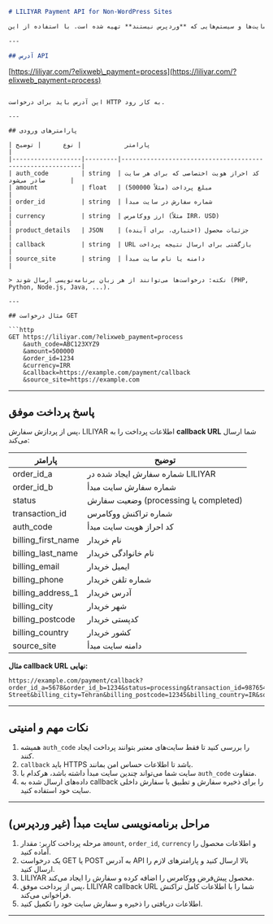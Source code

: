 ```markdown
# LILIYAR Payment API for Non-WordPress Sites

این مستندات برای سایت‌ها و سیستم‌هایی که **وردپرس نیستند** تهیه شده است. با استفاده از این API، سایت‌ها می‌توانند درخواست پرداخت را به **LILIYAR** ارسال کنند و نتیجه پرداخت را دریافت کنند.

---

## آدرس API

```

[https://liliyar.com/?elixweb\_payment=process](https://liliyar.com/?elixweb_payment=process)

````

این آدرس باید برای درخواست HTTP به کار رود.

---

## پارامترهای ورودی

| پارامتر            | نوع      | توضیح                                                      |
|-------------------|---------|-----------------------------------------------------------|
| auth_code         | string  | کد احراز هویت اختصاصی که برای هر سایت صادر می‌شود       |
| amount            | float   | مبلغ پرداخت (مثلاً 500000)                                |
| order_id          | string  | شماره سفارش در سایت مبدأ                                  |
| currency          | string  | ارز ووکامرس (مثلاً IRR، USD)                              |
| product_details   | JSON    | جزئیات محصول (اختیاری، برای آینده)                        |
| callback          | string  | URL بازگشتی برای ارسال نتیجه پرداخت                     |
| source_site       | string  | دامنه یا نام سایت مبدأ                                    |

> نکته: درخواست‌ها می‌توانند از هر زبان برنامه‌نویسی ارسال شوند (PHP, Python, Node.js, Java, ...).

---

## مثال درخواست GET

```http
GET https://liliyar.com/?elixweb_payment=process
    &auth_code=ABC123XYZ9
    &amount=500000
    &order_id=1234
    &currency=IRR
    &callback=https://example.com/payment/callback
    &source_site=https://example.com
````

---

## پاسخ پرداخت موفق

پس از پردازش سفارش، LILIYAR اطلاعات پرداخت را به **callback URL** شما ارسال می‌کند:

| پارامتر              | توضیح                                 |
| -------------------- | ------------------------------------- |
| order\_id\_a         | شماره سفارش ایجاد شده در LILIYAR      |
| order\_id\_b         | شماره سفارش سایت مبدأ                 |
| status               | وضعیت سفارش (processing یا completed) |
| transaction\_id      | شماره تراکنش ووکامرس                  |
| auth\_code           | کد احراز هویت سایت مبدأ               |
| billing\_first\_name | نام خریدار                            |
| billing\_last\_name  | نام خانوادگی خریدار                   |
| billing\_email       | ایمیل خریدار                          |
| billing\_phone       | شماره تلفن خریدار                     |
| billing\_address\_1  | آدرس خریدار                           |
| billing\_city        | شهر خریدار                            |
| billing\_postcode    | کدپستی خریدار                         |
| billing\_country     | کشور خریدار                           |
| source\_site         | دامنه سایت مبدأ                       |

**مثال callback URL نهایی:**

```
https://example.com/payment/callback?order_id_a=5678&order_id_b=1234&status=processing&transaction_id=987654321&auth_code=ABC123XYZ9&billing_first_name=Ali&billing_last_name=Jalili&billing_email=ali@example.com&billing_phone=09123456789&billing_address_1=Tehran Street&billing_city=Tehran&billing_postcode=12345&billing_country=IR&source_site=example.com
```

---

## نکات مهم و امنیتی

1. همیشه `auth_code` را بررسی کنید تا فقط سایت‌های معتبر بتوانند پرداخت ایجاد کنند.
2. `callback` باید HTTPS باشد تا اطلاعات حساس امن بمانند.
3. سایت شما می‌تواند چندین سایت مبدأ داشته باشد، هرکدام با `auth_code` متفاوت.
4. داده‌های ارسال شده به callback را برای ذخیره سفارش و تطبیق با سفارش داخلی سایت خود استفاده کنید.

---

## مراحل برنامه‌نویسی سایت مبدأ (غیر وردپرس)

1. مرحله پرداخت کاربر: مقدار `amount`, `order_id`, `currency` و اطلاعات محصول را آماده کنید.
2. یک درخواست GET یا POST به آدرس API بالا ارسال کنید و پارامترهای لازم را ارسال کنید.
3. LILIYAR محصول پیش‌فرض ووکامرس را اضافه کرده و سفارش را ایجاد می‌کند.
4. پس از پرداخت موفق، LILIYAR callback URL شما را با اطلاعات کامل تراکنش فراخوانی می‌کند.
5. اطلاعات دریافتی را ذخیره و سفارش سایت خود را تکمیل کنید.

---

```

